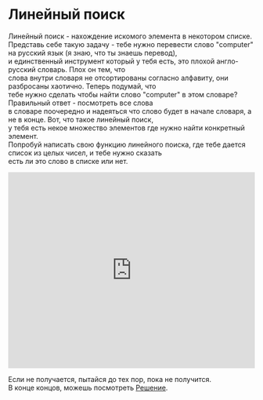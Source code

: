 # Линейный поиск  

Линейный поиск - нахождение искомого элемента в некотором списке.   
Представь себе такую задачу - тебе нужно перевести слово "computer" на русский язык (я знаю, что ты знаешь перевод),  
и единственный инструмент который у тебя есть, это плохой англо-русский словарь. Плох он тем, что  
слова внутри словаря не отсортированы согласно алфавиту, они разбросаны хаотично. Теперь подумай, что  
тебе нужно сделать чтобы найти слово "computer" в этом словаре? Правильный ответ - посмотреть все слова  
в словаре поочередно и надеяться что слово будет в начале словаря, а не в конце. Вот, что такое линейный поиск,   
у тебя есть некое множество элементов где нужно найти конкретный элемент.  
Попробуй написать свою функцию линейного поиска, где тебе дается список из целых чисел, и тебе нужно сказать  
есть ли это слово в списке или нет.

<iframe height="400px" width="100%" src="https://repl.it/@SakenMukanov/TintedOffshoreLevels?lite=true" scrolling="no" frameborder="no" allowtransparency="true" allowfullscreen="true" sandbox="allow-forms allow-pointer-lock allow-popups allow-same-origin allow-scripts allow-modals"></iframe>  

Если не получается, пытайся до тех пор, пока не получится.  
В конце концов, можешь посмотреть <a href="https://repl.it/@SakenMukanov/TintedOffshoreLevels" target="_blank">Решение</a>.  

